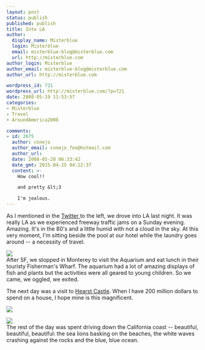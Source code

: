 ```yaml
---
layout: post
status: publish
published: publish
title: Into LA
author:
  display_name: Misterblue
  login: Misterblue
  email: misterblue-blog@misterblue.com
  url: http://misterblue.com
author_login: Misterblue
author_email: misterblue-blog@misterblue.com
author_url: http://misterblue.com

wordpress_id: 721
wordpress_url: http://misterblue.com/?p=721
date: 2008-05-19 11:53:57
categories:
- Misterblue
- Travel
- AroundAmerica2008

comments:
- id: 2675
  author: conejo
  author_email: conejo_feo@hotmail.com
  author_url: 
  date: 2008-05-28 06:33:42
  date_gmt: 2015-04-25 04:22:37
  content: >-
    How cool!!

    and pretty &lt;3

    I'm jealous.
---
```

As I mentioned in the <a href="http://twitter.com/misterblue/">Twitter </a>to the left, we drove into LA last night. It was really LA as we experienced freeway traffic jams on a Sunday evening. Amazing. It's in the 80's and a little humid with not a cloud in the sky. At this very moment, I'm sitting beside the pool at our hotel while the laundry goes around -- a necessity of travel.
<p>
<div class="g2image_float_left"><a href="/images/oldimages/2477"><img src="/images/oldimages/thumb/2477" class="oldImageThumb"/></a></div>After SF, we stopped in Monterey to visit the Aquarium and eat lunch in their touristy Fisherman's Wharf. The aquarium had a lot of amazing displays of fish and plants but the activities were all geared to young children. So we came, we oggled, we exited. 
</p>
<p>
The next day was a visit to <a href="http://www.hearstcastle.com">Hearst Castle</a>. When I have 200 million dollars to spend on a house, I hope mine is this magnificent.<div class="g2image_float_right"><a href="/images/oldimages/2657"><img src="/images/oldimages/thumb/2657" class="oldImageThumb"/></a></div>
</p>
<p>
<div class="g2image_float_left"><a href="/images/oldimages/2541"><img src="/images/oldimages/thumb/2541" class="oldImageThumb"/></a></div>The rest of the day was spent driving down the California coast -- beautiful, beautiful, beautiful: the sea lions basking on the beaches, the white waves crashing against the rocks and the blue, blue ocean.
</p>
